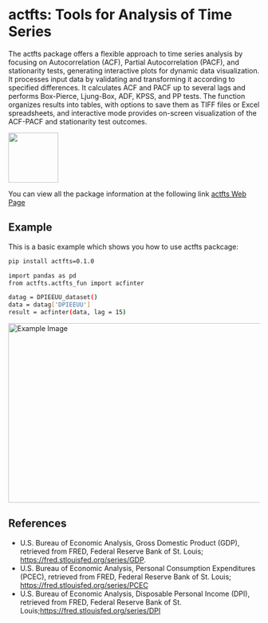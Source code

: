 # actfts: Tools for Analysis of Time Series

The actfts package offers a flexible approach to time series analysis by focusing on Autocorrelation (ACF), Partial Autocorrelation (PACF), and stationarity tests, generating interactive plots for dynamic data visualization. It processes input data by validating and transforming it according to specified differences. It calculates ACF and PACF up to several lags and performs Box-Pierce, Ljung-Box, ADF, KPSS, and PP tests. The function organizes results into tables, with options to save them as TIFF files or Excel spreadsheets, and interactive mode provides on-screen visualization of the ACF-PACF and stationarity test outcomes.

[<img src="https://i.ibb.co/NxmBNBf/Logo-R-ACTFTS.png" width="100">](https://github.com/SergioFinances/actfts.git)

You can view all the package information at the following link
[actfts Web Page](https://github.com/SergioFinances/actfts.git)

## Example

This is a basic example which shows you how to use actfts packcage:

```bash
pip install actfts=0.1.0

import pandas as pd
from actfts.actfts_fun import acfinter

datag = DPIEEUU_dataset()
data = datag['DPIEEUU']
result = acfinter(data, lag = 15)
```
<img src="https://i.imgur.com/M4OHSh9.png" alt="Example Image" style="width: 1000px; height: 360px;">

## References

* U.S. Bureau of Economic Analysis, Gross Domestic Product (GDP), retrieved from FRED, Federal Reserve Bank of St. Louis; https://fred.stlouisfed.org/series/GDP.
* U.S. Bureau of Economic Analysis, Personal Consumption Expenditures (PCEC), retrieved from FRED, Federal Reserve Bank of St. Louis; https://fred.stlouisfed.org/series/PCEC
* U.S. Bureau of Economic Analysis, Disposable Personal Income (DPI), retrieved from FRED, Federal Reserve Bank of St. Louis;https://fred.stlouisfed.org/series/DPI
